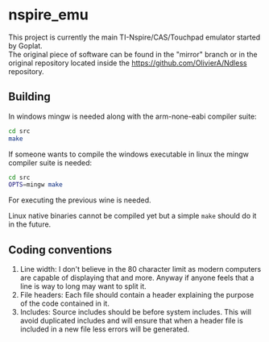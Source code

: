 nspire_emu
==========

This project is currently the main TI-Nspire/CAS/Touchpad emulator started by Goplat.  
The original piece of software can be found in the "mirror" branch or in the original repository located inside the https://github.com/OlivierA/Ndless repository.


Building
--------

In windows mingw is needed along with the arm-none-eabi compiler suite:
```bash
cd src
make
```

If someone wants to compile the windows executable in linux the mingw compiler suite is needed:
```bash
cd src
OPTS=mingw make
```
For executing the previous wine is needed.

Linux native binaries cannot be compiled yet but a simple ```make``` should do it in the future.


Coding conventions
------------------

1. Line width: I don't believe in the 80 character limit as modern computers are capable of displaying that and more. Anyway if anyone feels that a line is way to long may want to split it.
2. File headers: Each file should contain a header explaining the purpose of the code contained in it.
3. Includes: Source includes should be before system includes. This will avoid duplicated includes and will ensure that when a header file is included in a new file less errors will be generated.
